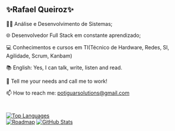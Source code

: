 ## ✨Rafael Queiroz✨

👨‍💻 Análise e Desenvolvimento de Sistemas;

🌐 Desenvolvedor Full Stack em constante aprendizado;

💻 Conhecimentos e cursos em TI(Técnico de Hardware, Redes, SI, Agilidade, Scrum, Kanbam)

📚 English: Yes, I can talk, write, listen and read.

💬 Tell me your needs and call me to work!

📫 How to reach me: potiguarsolutions@gmail.com

#

<div style="display: flex; position: initial; align-items: stretch; justify-content: space-between;">
    <a href="https://github.com/rafapotiguar/">
    <img src="https://github-readme-stats.vercel.app/api/top-langs?username=rafapotiguar&hide_progress=true&layout=compact&langs_count=8&theme=react"  alt="Top Languages" />
    </a>
</div>

<div style="display: inline-grid; position: relative; align-items: stretch; justify-content: space-between;">
    <a href="https://roadmap.sh/u/rafael">
    <img src="https://roadmap.sh/card/tall/6616ee8e342426a4c80ba9d8?variant=dark"  alt="Roadmap" />
    </a>
</div>

<div style="display: inline-grid; position: relative; align-items: stretch; justify-content: space-between;">
    <a href="https://github.com/rafapotiguar/">
    <img src="https://github-readme-stats.vercel.app/api?username=rafapotiguar&show_icons=true&theme=react"  alt="GitHub Stats" />
    </a>
</div>

